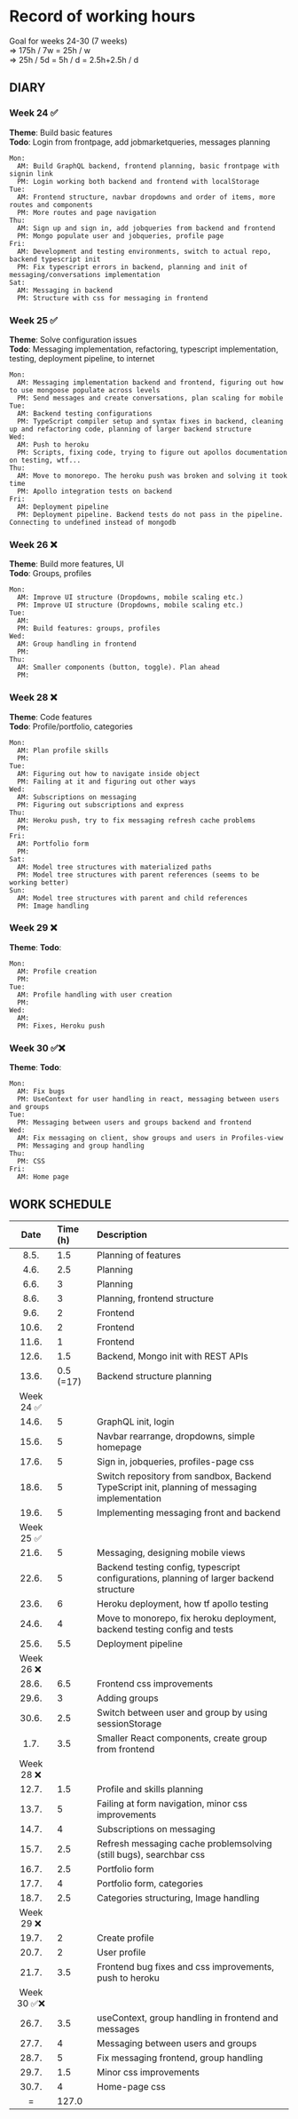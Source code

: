 # Record of working hours

Goal for weeks 24-30 (7 weeks)  
  => 175h / 7w = 25h / w  
  => 25h / 5d = 5h / d = 2.5h+2.5h / d  

## DIARY
  ### Week 24 ✅
  
  **Theme**: Build basic features  
  **Todo**: Login from frontpage, add jobmarketqueries, messages planning

    Mon: 
      AM: Build GraphQL backend, frontend planning, basic frontpage with signin link
      PM: Login working both backend and frontend with localStorage
    Tue:
      AM: Frontend structure, navbar dropdowns and order of items, more routes and components
      PM: More routes and page navigation
    Thu:
      AM: Sign up and sign in, add jobqueries from backend and frontend
      PM: Mongo populate user and jobqueries, profile page
    Fri:
      AM: Development and testing environments, switch to actual repo, backend typescript init
      PM: Fix typescript errors in backend, planning and init of messaging/conversations implementation
    Sat:
      AM: Messaging in backend
      PM: Structure with css for messaging in frontend
  
  ### Week 25 ✅

  **Theme**: Solve configuration issues  
  **Todo**: Messaging implementation, refactoring, typescript implementation, testing, deployment pipeline, to internet

    Mon:
      AM: Messaging implementation backend and frontend, figuring out how to use mongoose populate across levels
      PM: Send messages and create conversations, plan scaling for mobile
    Tue:
      AM: Backend testing configurations
      PM: TypeScript compiler setup and syntax fixes in backend, cleaning up and refactoring code, planning of larger backend structure
    Wed:
      AM: Push to heroku
      PM: Scripts, fixing code, trying to figure out apollos documentation on testing, wtf...
    Thu:
      AM: Move to monorepo. The heroku push was broken and solving it took time
      PM: Apollo integration tests on backend
    Fri:
      AM: Deployment pipeline
      PM: Deployment pipeline. Backend tests do not pass in the pipeline. Connecting to undefined instead of mongodb

  ### Week 26 ❌

  **Theme**: Build more features, UI  
  **Todo**: Groups, profiles

    Mon: 
      AM: Improve UI structure (Dropdowns, mobile scaling etc.)
      PM: Improve UI structure (Dropdowns, mobile scaling etc.)
    Tue:
      AM:
      PM: Build features: groups, profiles
    Wed:
      AM: Group handling in frontend
      PM:
    Thu:
      AM: Smaller components (button, toggle). Plan ahead
      PM:

  ### Week 28 ❌

  **Theme**: Code features  
  **Todo**: Profile/portfolio, categories

    Mon: 
      AM: Plan profile skills
      PM:
    Tue:
      AM: Figuring out how to navigate inside object
      PM: Failing at it and figuring out other ways
    Wed:
      AM: Subscriptions on messaging
      PM: Figuring out subscriptions and express
    Thu: 
      AM: Heroku push, try to fix messaging refresh cache problems
      PM:
    Fri:
      AM: Portfolio form
      PM:
    Sat:
      AM: Model tree structures with materialized paths
      PM: Model tree structures with parent references (seems to be working better)
    Sun:
      AM: Model tree structures with parent and child references
      PM: Image handling

  ### Week 29 ❌

  **Theme**: 
  **Todo**: 

    Mon: 
      AM: Profile creation
      PM: 
    Tue:
      AM: Profile handling with user creation
      PM:
    Wed:
      AM:
      PM: Fixes, Heroku push

  ### Week 30 ✅❌
    
  **Theme**: 
  **Todo**: 

    Mon: 
      AM: Fix bugs
      PM: UseContext for user handling in react, messaging between users and groups
    Tue:
      PM: Messaging between users and groups backend and frontend
    Wed:
      AM: Fix messaging on client, show groups and users in Profiles-view
      PM: Messaging and group handling
    Thu:
      PM: CSS
    Fri:
      AM: Home page


## WORK SCHEDULE

| Date  | Time (h)  | Description   |
| :----:|:-----     | :-----        |
| 8.5.  | 1.5       | Planning of features |
| 4.6.  | 2.5       | Planning |
| 6.6.  | 3         | Planning |
| 8.6.  | 3         | Planning, frontend structure |
| 9.6.  | 2         | Frontend |
| 10.6. | 2         | Frontend |
| 11.6. | 1         | Frontend |
| 12.6. | 1.5       | Backend, Mongo init with REST APIs |
| 13.6. | 0.5 (=17) | Backend structure planning |
| Week 24 ✅ |||   
| 14.6. | 5 | GraphQL init, login |
| 15.6. | 5 | Navbar rearrange, dropdowns, simple homepage |
| 17.6. | 5 | Sign in, jobqueries, profiles-page css |
| 18.6. | 5 | Switch repository from sandbox, Backend TypeScript init, planning of messaging implementation |
| 19.6. | 5 | Implementing messaging front and backend |
| Week 25 ✅ |||   
| 21.6. | 5 | Messaging, designing mobile views |
| 22.6. | 5 | Backend testing config, typescript configurations, planning of larger backend structure |
| 23.6. | 6 | Heroku deployment, how tf apollo testing |
| 24.6. | 4 | Move to monorepo, fix heroku deployment, backend testing config and tests |
| 25.6. | 5.5 | Deployment pipeline |
| Week 26 ❌ |||   
| 28.6. | 6.5 | Frontend css improvements |
| 29.6. | 3 | Adding groups |
| 30.6. | 2.5 | Switch between user and group by using sessionStorage |
| 1.7.  | 3.5 | Smaller React components, create group from frontend |
| Week 28 ❌ |||   
| 12.7.  | 1.5 | Profile and skills planning |
| 13.7.  | 5 | Failing at form navigation, minor css improvements |
| 14.7.  | 4 | Subscriptions on messaging |
| 15.7.  | 2.5 | Refresh messaging cache problemsolving (still bugs), searchbar css |
| 16.7.  | 2.5 | Portfolio form |
| 17.7.  | 4 | Portfolio form, categories |
| 18.7.  | 2.5 | Categories structuring, Image handling |
| Week 29 ❌ |||   
| 19.7.  | 2 | Create profile |
| 20.7.  | 2 | User profile |
| 21.7.  | 3.5 | Frontend bug fixes and css improvements, push to heroku |
| Week 30 ✅❌ |||   
| 26.7.  | 3.5 | useContext, group handling in frontend and messages |
| 27.7.  | 4 | Messaging between users and groups |
| 28.7.  | 5 | Fix messaging frontend, group handling |
| 29.7.  | 1.5 | Minor css improvements |
| 30.7.  | 4 | Home-page css |
| =     | 127.0      |               |
